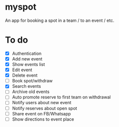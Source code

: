 # myspot
An app for booking a spot in a team / to an event / etc.

# To do
- [x] Authentication
- [x] Add new event
- [x] Show events list
- [x] Edit event
- [x] Delete event
- [ ] Book spot/withdraw
- [x] Search events
- [ ] Archive old events
- [ ] Auto promote reserve to first team on withdrawal
- [ ] Notify users about new event
- [ ] Notify reserves about open spot
- [ ] Share event on FB/Whatsapp
- [ ] Show directions to event place